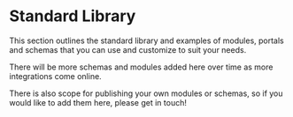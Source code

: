 # Standard Library

This section outlines the standard library and examples of modules, portals and schemas that you can use and customize to suit your needs.

There will be more schemas and modules added here over time as more integrations come online.

There is also scope for publishing your own modules or schemas, so if you would like to add them here, please get in touch!
